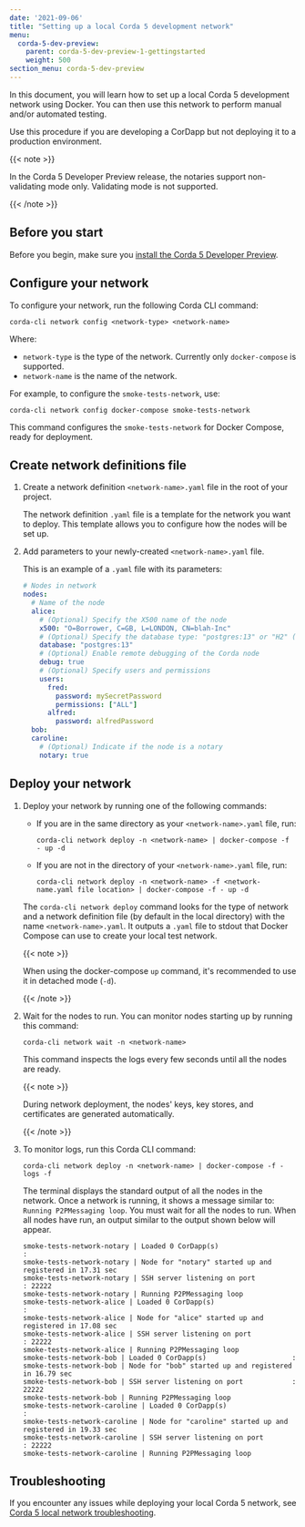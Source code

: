 ```yaml
---
date: '2021-09-06'
title: "Setting up a local Corda 5 development network"
menu:
  corda-5-dev-preview:
    parent: corda-5-dev-preview-1-gettingstarted
    weight: 500
section_menu: corda-5-dev-preview
---
```


In this document, you will learn how to set up a local Corda 5 development network using Docker. You can then use this network to perform manual and/or automated testing.

Use this procedure if you are developing a CorDapp but not deploying it to a production environment.

{{< note >}}

In the Corda 5 Developer Preview release, the notaries support non-validating mode only. Validating mode is not supported.

{{< /note >}}


## Before you start

Before you begin, make sure you [install the Corda 5 Developer Preview](../../../../../en/platform/corda/5.0-dev-preview-1/getting-started/overview.md).


## Configure your network

To configure your network, run the following Corda CLI command:

```console
corda-cli network config <network-type> <network-name>
```

Where:
* `network-type` is the type of the network. Currently only `docker-compose` is supported.
* `network-name` is the name of the network.

For example, to configure the `smoke-tests-network`, use:

```console
corda-cli network config docker-compose smoke-tests-network
```

This command configures the `smoke-tests-network` for Docker Compose, ready for deployment.


## Create network definitions file

1. Create a network definition `<network-name>.yaml` file in the root of your project.

   The network definition `.yaml` file is a template for the network you want to deploy. This template allows you to configure how the nodes will be set up.

2. Add parameters to your newly-created `<network-name>.yaml` file.

   This is an example of a `.yaml` file with its parameters:

   ```yaml
   # Nodes in network
   nodes:
     # Name of the node
     alice:
       # (Optional) Specify the X500 name of the node
       x500: "O=Borrower, C=GB, L=LONDON, CN=blah-Inc"
       # (Optional) Specify the database type: "postgres:13" or "H2" (default)
       database: "postgres:13"
       # (Optional) Enable remote debugging of the Corda node
       debug: true
       # (Optional) Specify users and permissions
       users:
         fred:
           password: mySecretPassword
           permissions: ["ALL"]
         alfred:
           password: alfredPassword
     bob:
     caroline:
       # (Optional) Indicate if the node is a notary
       notary: true
   ```


## Deploy your network

1. Deploy your network by running one of the following commands:

   * If you are in the same directory as your `<network-name>.yaml` file, run:

      ```console
      corda-cli network deploy -n <network-name> | docker-compose -f - up -d
      ```

   * If you are not in the directory of your `<network-name>.yaml` file, run:

      ```console
      corda-cli network deploy -n <network-name> -f <network-name.yaml file location> | docker-compose -f - up -d
      ```

   The `corda-cli network deploy` command looks for the type of network and a network definition file (by default in the local directory) with the name `<network-name>.yaml`. It  outputs a `.yaml` file to stdout that Docker Compose can use to create your local test network.

   {{< note >}}

   When using the docker-compose `up` command, it's recommended to use it in detached mode (`-d`).

   {{< /note >}}

2. Wait for the nodes to run. You can monitor nodes starting up by running this command:

   ```console
   corda-cli network wait -n <network-name>
   ```

   This command inspects the logs every few seconds until all the nodes are ready.

   {{< note >}}

   During network deployment, the nodes' keys, key stores, and certificates are generated automatically.

   {{< /note >}}


3. To monitor logs, run this Corda CLI command:

   ```
   corda-cli network deploy -n <network-name> | docker-compose -f - logs -f
   ```

    The terminal displays the standard output of all the nodes in the network. Once a network is running, it shows a message similar to: `Running P2PMessaging loop`. You must wait for all the nodes to run. When all nodes have run, an output similar to the output shown below will appear.

    ```console
    smoke-tests-network-notary | Loaded 0 CorDapp(s)                     :
    smoke-tests-network-notary | Node for "notary" started up and registered in 17.31 sec
    smoke-tests-network-notary | SSH server listening on port            : 22222
    smoke-tests-network-notary | Running P2PMessaging loop
    smoke-tests-network-alice | Loaded 0 CorDapp(s)                     :
    smoke-tests-network-alice | Node for "alice" started up and registered in 17.08 sec
    smoke-tests-network-alice | SSH server listening on port            : 22222
    smoke-tests-network-alice | Running P2PMessaging loop
    smoke-tests-network-bob | Loaded 0 CorDapp(s)                     :
    smoke-tests-network-bob | Node for "bob" started up and registered in 16.79 sec
    smoke-tests-network-bob | SSH server listening on port            : 22222
    smoke-tests-network-bob | Running P2PMessaging loop
    smoke-tests-network-caroline | Loaded 0 CorDapp(s)                     :
    smoke-tests-network-caroline | Node for "caroline" started up and registered in 19.33 sec
    smoke-tests-network-caroline | SSH server listening on port            : 22222
    smoke-tests-network-caroline | Running P2PMessaging loop
    ```


## Troubleshooting

If you encounter any issues while deploying your local Corda 5 network, see [Corda 5 local network troubleshooting](../../../../../en/platform/corda/5.0-dev-preview-1/getting-started/troubleshooting/network-troubleshooting.md).
